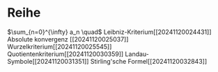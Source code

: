 # Reihe 
$\sum_{n=0}^{\infty}  a_n \quad$
Leibniz-Kriterium[[20241120024431]]
Absolute konvergenz [[20241120025037]]
Wurzelkriterium[[20241120025545]]
Quotientenkriterium[[20241120030359]]
Landau-Symbole[[20241120031351]]
Stirling'sche Formel[[20241120032843]]


